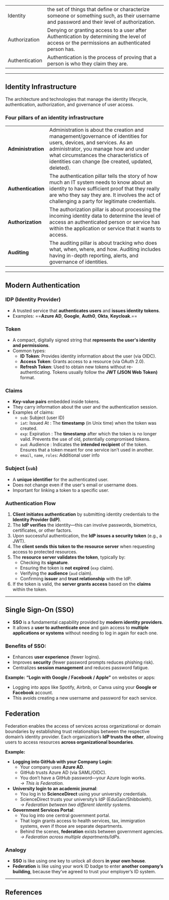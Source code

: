 
|                |                                                                                                                                              |
| -------------- | -------------------------------------------------------------------------------------------------------------------------------------------- |
| Identity       | the set of things that define or characterize someone or something such, as their username and password and their level of authorization.    |
| Authorization  | Denying or granting access to a user after Authentication by determining the level of access or the permissions an authenticated person has. |
| Authentication | Authentication is the process of proving that a person is who they claim they are.                                                           |

---
## Identity Infrastructure
The architecture and technologies that manage the identity lifecycle, authentication, authorization, and governance of user access.

### Four pillars of an identity infrastructure

|                    |                                                                                                                                                                                                                                                              |
| ------------------ | ------------------------------------------------------------------------------------------------------------------------------------------------------------------------------------------------------------------------------------------------------------ |
| **Administration** | Administration is about the creation and management/governance of identities for users, devices, and services. As an administrator, you manage how and under what circumstances the characteristics of identities can change (be created, updated, deleted). |
| **Authentication** | The authentication pillar tells the story of how much an IT system needs to know about an identity to have sufficient proof that they really are who they say they are. It involves the act of challenging a party for legitimate credentials.<br>           |
| **Authorization**  | The authorization pillar is about processing the incoming identity data to determine the level of access an authenticated person or service has within the application or service that it wants to access.                                                   |
| **Auditing**       | The auditing pillar is about tracking who does what, when, where, and how. Auditing includes having in-depth reporting, alerts, and governance of identities.                                                                                                |

___

## Modern Authentication

### IDP (Identity Provider)
- A trusted service that **authenticates users** and **issues identity tokens**.
- Examples: ==**Azure AD**, **Google**, **Auth0**, **Okta**, **Keycloak**.==
### Token
- A compact, digitally signed string that **represents the user's identity and permissions**.
- Common types:
    - **ID Token**: Provides identity information about the user (via OIDC).
    - **Access Token**: Grants access to a resource (via OAuth 2.0).
    - **Refresh Token**: Used to obtain new tokens without re-authenticating.
	Tokens usually follow the **JWT (JSON Web Token)** format.
### Claims
- **Key-value pairs** embedded inside tokens.
- They carry information about the user and the authentication session.
- Examples of claims:
    - `sub`: Subject (user ID)    
    - `iat`: Issued At : The **timestamp** (in Unix time) when the token was created.   
    - `exp`: Expiration : The **timestamp** after which the token is no longer valid. Prevents the use of old, potentially compromised tokens.
    - `aud`: Audience : Indicates the **intended recipient** of the token. Ensures that a token meant for one service isn’t used in another.
    - `email`, `name`, `roles`: Additional user info    
### Subject (`sub`)
- A **unique identifier** for the authenticated user.    
- Does not change even if the user's email or username does.    
- Important for linking a token to a specific user.    

### Authentication Flow
1. **Client initiates authentication** by submitting identity credentials to the **Identity Provider (IdP)**.    
2. The **IdP verifies** the identity—this can involve passwords, biometrics, certificates, or other factors.    
3. Upon successful authentication, the **IdP issues a security token** (e.g., a JWT).    
4. The **client sends this token to the resource server** when requesting access to protected resources.    
5. The **resource server validates the token**, typically by:
    - Checking its **signature**.
    - Ensuring the token is **not expired** (`exp` claim).
    - Verifying the **audience** (`aud` claim).
    - Confirming **issuer** and **trust relationship** with the IdP.
6. If the token is valid, the **server grants access** based on the **claims** within the token.

---

## Single Sign-On (SSO)

- **SSO** is a fundamental capability provided by **modern identity providers**.    
- It allows a **user to authenticate once** and gain access to **multiple applications or systems** without needing to log in again for each one.    

### Benefits of SSO:
- Enhances **user experience** (fewer logins).
- Improves **security** (fewer password prompts reduces phishing risk).
- Centralizes **session management** and reduces password fatigue.

 **Example:**
**“Login with Google / Facebook / Apple”** on websites or apps:
- Logging into apps like Spotify, Airbnb, or Canva using your **Google or Facebook** account.
- This avoids creating a new username and password for each service.

## Federation
Federation enables the access of services across organizational or domain boundaries by establishing trust relationships between the respective domain’s identity provider.
Each organization’s **IdP trusts the other**, allowing users to access resources **across organizational boundaries**.

**Example:**
- **Logging into GitHub with your Company Login**:
    - Your company uses **Azure AD**.
    - GitHub trusts Azure AD (via SAML/OIDC).
    - You don’t have a GitHub password—your Azure login works.  
        _→ This is Federation._
- **University login to an academic journal**:
    - You log in to **ScienceDirect** using your university credentials.
    - ScienceDirect trusts your university’s IdP (EduGain/Shibboleth).  
        _→ Federation between two different identity systems._
- **Government Services Portal**:
    - You log into one central government portal.
    - That login grants access to health services, tax, immigration systems, even if those are separate departments.
    - Behind the scenes, **federation** exists between government agencies.  
        _→ Federation across multiple departments/IdPs._

### Analogy
 - **SSO** is like using one key to unlock all doors **in your own house**.
 - **Federation** is like using your work ID badge to enter **another company’s building**, because they’ve agreed to trust your employer’s ID system.


---

## References